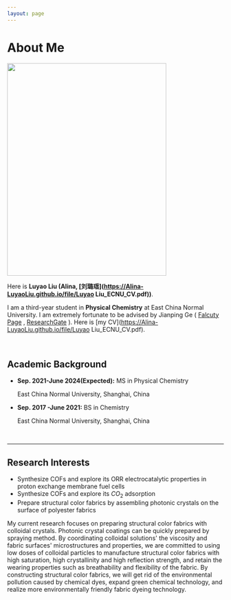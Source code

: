 ```yaml
---
layout: page
---
```


# About Me

<img src="https://Alina-LuyaoLiu.github.io/images/2.jpg" class="floatpic" width="370" height="493">

Here is **Luyao Liu (Alina, [刘璐瑶](https://Alina-LuyaoLiu.github.io/file/Luyao Liu_ECNU_CV.pdf))**.

I am a third-year student in **Physical Chemistry** at East China Normal University. I am extremely fortunate to be advised by Jianping Ge ( [Falcuty Page](https://faculty.ecnu.edu.cn/_s34/gjp2/main.psp) , [ResearchGate](https://www.researchgate.net/lab/Jianping-Ge-Lab-2) ). Here is [my CV](https://Alina-LuyaoLiu.github.io/file/Luyao Liu_ECNU_CV.pdf).

<br>

## Academic Background

- **Sep. 2021-June 2024\(Expected\):** MS in Physical Chemistry

   East China Normal University, Shanghai, China
- **Sep. 2017 -June 2021:** BS in Chemistry

   East China Normal University, Shanghai, China


<br>

---

## Research Interests

- Synthesize COFs and explore its ORR electrocatalytic properties in proton exchange membrane fuel cells
- Synthesize COFs and explore its $CO_2$ adsorption
- Prepare structural color fabrics by assembling photonic crystals on the surface of polyester fabrics 

My current research focuses on preparing structural color fabrics with colloidal crystals. Photonic crystal coatings can be quickly prepared by spraying method. By coordinating colloidal solutions' the viscosity and fabric surfaces' microstructures and properties, we are committed to using low doses of colloidal particles to manufacture structural color fabrics with high saturation, high crystallinity and high reflection strength, and retain the wearing properties such as breathability and flexibility of the fabric. By constructing structural color fabrics, we will get rid of the environmental pollution caused by chemical dyes, expand green chemical technology, and realize more environmentally friendly fabric dyeing technology.

<br>


